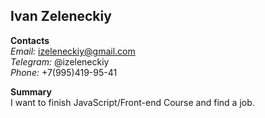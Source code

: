 ## Ivan Zeleneckiy

**Contacts**\
*Email:* izeleneckiy@gmail.com\
*Telegram:* @izeleneckiy\
*Phone:* +7(995)419-95-41

**Summary**\
I want to finish JavaScript/Front-end Course and find a job.